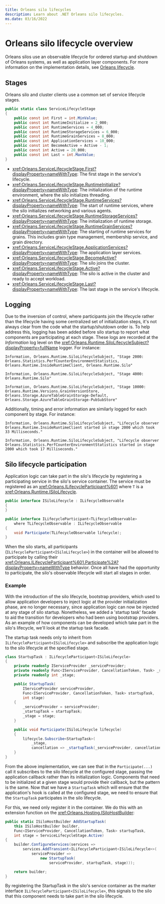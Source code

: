 ```yaml
---
title: Orleans silo lifecycles
description: Learn about .NET Orleans silo lifecycles.
ms.date: 03/16/2022
---
```


# Orleans silo lifecycle overview

Orleans silos use an observable lifecycle for ordered startup and shutdown of Orleans systems, as well as application layer components. For more information on the implementation details, see [Orleans lifecycle](../implementation/orleans-lifecycle.md).

## Stages

Orleans silo and cluster clients use a common set of service lifecycle stages.

```csharp
public static class ServiceLifecycleStage
{
    public const int First = int.MinValue;
    public const int RuntimeInitialize = 2_000;
    public const int RuntimeServices = 4_000;
    public const int RuntimeStorageServices = 6_000;
    public const int RuntimeGrainServices = 8_000;
    public const int ApplicationServices = 10_000;
    public const int BecomeActive = Active - 1;
    public const int Active = 20_000;
    public const int Last = int.MaxValue;
}
```

- <xref:Orleans.ServiceLifecycleStage.First?displayProperty=nameWithType>: The first stage in the service's lifecycle.
- <xref:Orleans.ServiceLifecycleStage.RuntimeInitialize?displayProperty=nameWithType>: The initialization of the runtime environment, where the silo initializes threading.
- <xref:Orleans.ServiceLifecycleStage.RuntimeServices?displayProperty=nameWithType>: The start of runtime services, where the silo initializes networking and various agents.
- <xref:Orleans.ServiceLifecycleStage.RuntimeStorageServices?displayProperty=nameWithType>: The initialization of runtime storage.
- <xref:Orleans.ServiceLifecycleStage.RuntimeGrainServices?displayProperty=nameWithType>: The starting of runtime services for grains. This includes grain type management, membership service, and grain directory.
- <xref:Orleans.ServiceLifecycleStage.ApplicationServices?displayProperty=nameWithType>: The application layer services.
- <xref:Orleans.ServiceLifecycleStage.BecomeActive?displayProperty=nameWithType>: The silo joins the cluster.
- <xref:Orleans.ServiceLifecycleStage.Active?displayProperty=nameWithType>: The silo is active in the cluster and ready to accept workload.
- <xref:Orleans.ServiceLifecycleStage.Last?displayProperty=nameWithType>: The last stage in the service's lifecycle.

## Logging

Due to the inversion of control, where participants join the lifecycle rather than the lifecycle having some centralized set of initialization steps, it's not always clear from the code what the startup/shutdown order is. To help address this, logging has been added before silo startup to report what components are participating at each stage. These logs are recorded at the _Information_ log level on the <xref:Orleans.Runtime.SiloLifecycleSubject?displayProperty=fullName> logger. For instance:

```Output
Information, Orleans.Runtime.SiloLifecycleSubject, "Stage 2000: Orleans.Statistics.PerfCounterEnvironmentStatistics, Orleans.Runtime.InsideRuntimeClient, Orleans.Runtime.Silo"

Information, Orleans.Runtime.SiloLifecycleSubject, "Stage 4000: Orleans.Runtime.Silo"

Information, Orleans.Runtime.SiloLifecycleSubject, "Stage 10000: Orleans.Runtime.Versions.GrainVersionStore, Orleans.Storage.AzureTableGrainStorage-Default, Orleans.Storage.AzureTableGrainStorage-PubSubStore"
```

Additionally, timing and error information are similarly logged for each component by stage. For instance:

```Output
Information, Orleans.Runtime.SiloLifecycleSubject, "Lifecycle observer Orleans.Runtime.InsideRuntimeClient started in stage 2000 which took 33 Milliseconds."

Information, Orleans.Runtime.SiloLifecycleSubject, "Lifecycle observer Orleans.Statistics.PerfCounterEnvironmentStatistics started in stage 2000 which took 17 Milliseconds."
```

## Silo lifecycle participation

Application logic can take part in the silo's lifecycle by registering a participating service in the silo's service container. The service must be registered as an <xref:Orleans.ILifecycleParticipant%601> where `T` is a <xref:Orleans.Runtime.ISiloLifecycle>.

```csharp
public interface ISiloLifecycle : ILifecycleObservable
{
}

public interface ILifecycleParticipant<TLifecycleObservable>
    where TLifecycleObservable : ILifecycleObservable
{
    void Participate(TLifecycleObservable lifecycle);
}
```

When the silo starts, all participants (`ILifecycleParticipant<ISiloLifecycle>`) in the container will be allowed to participate by calling their <xref:Orleans.ILifecycleParticipant%601.Participate%2A?displayProperty=nameWithType> behavior. Once all have had the opportunity to participate, the silo's observable lifecycle will start all stages in order.

### Example

With the introduction of the silo lifecycle, bootstrap providers, which used to allow application developers to inject logic at the provider initialization phase, are no longer necessary, since application logic can now be injected at any stage of silo startup. Nonetheless, we added a 'startup task' facade to aid the transition for developers who had been using bootstrap providers. As an example of how components can be developed which take part in the silo's lifecycle, we'll look at the startup task facade.

The startup task needs only to inherit from `ILifecycleParticipant<ISiloLifecycle>` and subscribe the application logic to the silo lifecycle at the specified stage.

```csharp
class StartupTask : ILifecycleParticipant<ISiloLifecycle>
{
    private readonly IServiceProvider _serviceProvider;
    private readonly Func<IServiceProvider, CancellationToken, Task> _startupTask;
    private readonly int _stage;

    public StartupTask(
        IServiceProvider serviceProvider,
        Func<IServiceProvider, CancellationToken, Task> startupTask,
        int stage)
    {
        _serviceProvider = serviceProvider;
        _startupTask = startupTask;
        _stage = stage;
    }

    public void Participate(ISiloLifecycle lifecycle)
    {
        lifecycle.Subscribe<StartupTask>(
            _stage,
            cancellation => _startupTask(_serviceProvider, cancellation));
    }
}
```

From the above implementation, we can see that in the `Participate(...)` call it subscribes to the silo lifecycle at the configured stage, passing the application callback rather than its initialization logic. Components that need to be initialized at a given stage would provide their callback, but the pattern is the same. Now that we have a `StartupTask` which will ensure that the application's hook is called at the configured stage, we need to ensure that the `StartupTask` participates in the silo lifecycle.

For this, we need only register it in the container. We do this with an extension function on the <xref:Orleans.Hosting.ISiloHostBuilder>:

```csharp
public static ISiloHostBuilder AddStartupTask(
    this ISiloHostBuilder builder,
    Func<IServiceProvider, CancellationToken, Task> startupTask,
    int stage = ServiceLifecycleStage.Active)
{
    builder.ConfigureServices(services =>
        services.AddTransient<ILifecycleParticipant<ISiloLifecycle>>(
            serviceProvider =>
                new StartupTask(
                    serviceProvider, startupTask, stage)));

    return builder;
}
```

By registering the StartupTask in the silo's service container as the marker interface `ILifecycleParticipant<ISiloLifecycle>`, this signals to the silo that this component needs to take part in the silo lifecycle.

